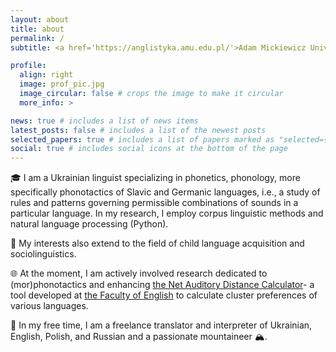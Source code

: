 ```yaml
---
layout: about
title: about
permalink: /
subtitle: <a href='https://anglistyka.amu.edu.pl/'>Adam Mickiewicz University, Poznan</a> | alokon1@amu.edu.pl

profile:
  align: right
  image: prof_pic.jpg
  image_circular: false # crops the image to make it circular
  more_info: >

news: true # includes a list of news items
latest_posts: false # includes a list of the newest posts
selected_papers: true # includes a list of papers marked as "selected={true}"
social: true # includes social icons at the bottom of the page
---
```


🎓 I am a Ukrainian linguist specializing in phonetics, phonology, more specifically phonotactics of Slavic and Germanic languages, i.e., a study of rules and patterns governing permissible combinations of sounds in a particular language. In my research, I employ corpus linguistic methods and natural language processing (Python).

👶 My interests also extend to the field of child language acquisition and sociolinguistics.

🌐 At the moment, I am actively involved research dedicated to (mor)phonotactics and enhancing [the Net Auditory Distance Calculator](https://wa.amu.edu.pl/nadcalc/)- a tool developed at [the Faculty of English](https://anglistyka.amu.edu.pl/en) to calculate cluster preferences of various languages.

💼 In my free time, I am a freelance translator and interpreter of Ukrainian, English, Polish, and Russian and a passionate mountaineer 🏔️.
